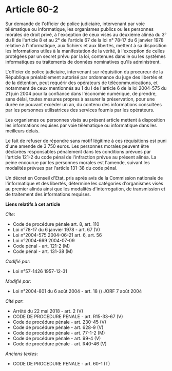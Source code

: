 # Article 60-2

Sur demande de l'officier de police judiciaire, intervenant par voie télématique ou informatique, les organismes publics ou
les personnes morales de droit privé, à l'exception de ceux visés au deuxième alinéa du 3° du II de l'article 8 et au 2° de
l'article 67 de la loi n° 78-17 du 6 janvier 1978 relative à l'informatique, aux fichiers et aux libertés, mettent à sa
disposition les informations utiles à la manifestation de la vérité, à l'exception de celles protégées par un secret prévu
par la loi, contenues dans le ou les systèmes informatiques ou traitements de données nominatives qu'ils administrent.

L'officier de police judiciaire, intervenant sur réquisition du procureur de la République préalablement autorisé par
ordonnance du juge des libertés et de la détention, peut requérir des opérateurs de télécommunications, et notamment de ceux
mentionnés au 1 du I de l'article 6 de la loi 2004-575 du 21 juin 2004 pour la confiance dans l'économie numérique, de
prendre, sans délai, toutes mesures propres à assurer la préservation, pour une durée ne pouvant excéder un an, du contenu
des informations consultées par les personnes utilisatrices des services fournis par les opérateurs.

Les organismes ou personnes visés au présent article mettent à disposition les informations requises par voie télématique ou
informatique dans les meilleurs délais.

Le fait de refuser de répondre sans motif légitime à ces réquisitions est puni d'une amende de 3 750 euros. Les personnes
morales peuvent être déclarées responsables pénalement dans les conditions prévues par l'article 121-2 du code pénal de
l'infraction prévue au présent alinéa. La peine encourue par les personnes morales est l'amende, suivant les modalités
prévues par l'article 131-38 du code pénal.

Un décret en Conseil d'Etat, pris après avis de la Commission nationale de l'informatique et des libertés, détermine les
catégories d'organismes visés au premier alinéa ainsi que les modalités d'interrogation, de transmission et de traitement des
informations requises.

**Liens relatifs à cet article**

_Cite_:

  - Code de procédure pénale art. 8, art. 110
  - Loi n°78-17 du 6 janvier 1978 - art. 67 (V)
  - Loi n°2004-575 2004-06-21 art. 6, art. 56
  - Loi n°2004-669 2004-07-09
  - Code pénal - art. 121-2 (M)
  - Code pénal - art. 131-38 (M)

_Codifié par_:

  - Loi n°57-1426 1957-12-31

_Modifié par_:

  - Loi n°2004-801 du 6 août 2004 - art. 18 () JORF 7 août 2004

_Cité par_:

  - Arrêté du 22 mai 2018 - art. 2 (V)
  - CODE DE PROCEDURE PENALE - art. R15-33-67 (V)
  - Code de procédure pénale - art. 230-45 (V)
  - Code de procédure pénale - art. 628-9 (V)
  - Code de procédure pénale - art. 77-1-2 (M)
  - Code de procédure pénale - art. 99-4 (V)
  - Code de procédure pénale - art. R40-46 (V)

_Anciens textes_:

  - CODE DE PROCEDURE PENALE - art. 60-1 (T)
